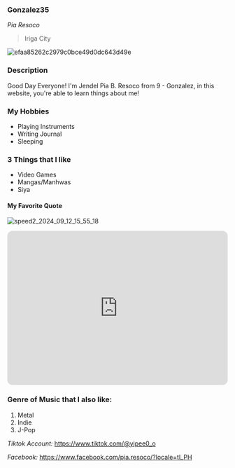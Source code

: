 ### Gonzalez35
*Pia Resoco*
> Iriga City

![efaa85262c2979c0bce49d0dc643d49e](https://github.com/user-attachments/assets/5e1c700a-d7f0-442d-9aeb-cbc0e4021dd6)

### **Description**
Good Day Everyone! I'm Jendel Pia B. Resoco from 9 - Gonzalez, in this website, you're able to learn things about me!


### My Hobbies
- Playing Instruments
- Writing Journal
- Sleeping


### 3 Things that I like
- Video Games
- Mangas/Manhwas
- Siya

#### My Favorite Quote
![speed2_2024_09_12_15_55_18](https://github.com/user-attachments/assets/a02b8b9b-3e9d-4be8-bd57-7150c36f0b00)



<iframe style="border-radius:12px" src="https://open.spotify.com/embed/playlist/5Vk7XxqkuxH1cH4YGPhGkV?utm_source=generator" width="100%" height="352" frameBorder="0" allowfullscreen="" allow="autoplay; clipboard-write; encrypted-media; fullscreen; picture-in-picture" loading="lazy"></iframe>

### Genre of Music that I also like:
1. Metal
2. Indie
3. J-Pop

*Tiktok Account:* https://www.tiktok.com/@yipee0_o

*Facebook:* https://www.facebook.com/pia.resoco/?locale=tl_PH


